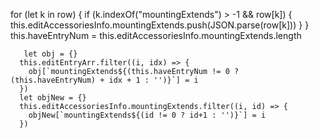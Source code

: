 for (let k in row) {
        if (k.indexOf("mountingExtends") > -1 && row[k]) {
          this.editAccessoriesInfo.mountingExtends.push(JSON.parse(row[k]))
        }
      }
      this.haveEntryNum = this.editAccessoriesInfo.mountingExtends.length


       let obj = {}
      this.editEntryArr.filter((i, idx) => {
        obj[`mountingExtends${(this.haveEntryNum != 0 ? (this.haveEntryNum) + idx + 1 : '')}`] = i
      })
      let objNew = {}
      this.editAccessoriesInfo.mountingExtends.filter((i, id) => {
        objNew[`mountingExtends${(id != 0 ? id+1 : '')}`] = i
      })